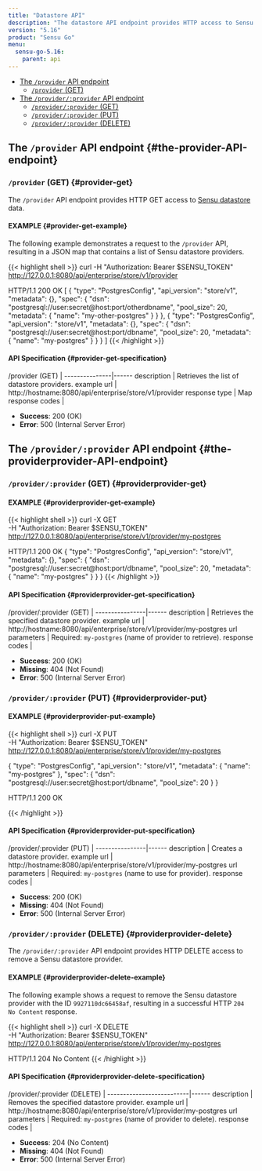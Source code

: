 ```yaml
---
title: "Datastore API"
description: "The datastore API endpoint provides HTTP access to Sensu datastore providers. This reference includes examples for returning the provider definitions, creating a provider, and more."
version: "5.16"
product: "Sensu Go"
menu:
  sensu-go-5.16:
    parent: api
---
```


- [The `/provider` API endpoint](#the-provider-API-endpoint)
  - [`/provider` (GET)](#provider-get)
- [The `/provider/:provider` API endpoint](#the-providerprovider-API-endpoint)
  - [`/provider/:provider` (GET)](#providerprovider-get)
  - [`/provider/:provider` (PUT)](#providerprovider-put)
  - [`/provider/:provider` (DELETE)](#providerprovider-delete)

## The `/provider` API endpoint {#the-provider-API-endpoint}

### `/provider` (GET) {#provider-get}

The `/provider` API endpoint provides HTTP GET access to [Sensu datastore][1] data.

#### EXAMPLE {#provider-get-example}

The following example demonstrates a request to the `/provider` API, resulting in a JSON map that contains a list of Sensu datastore providers.

{{< highlight shell >}}
curl -H "Authorization: Bearer $SENSU_TOKEN" \
http://127.0.0.1:8080/api/enterprise/store/v1/provider

HTTP/1.1 200 OK
[
    {
        "type": "PostgresConfig",
        "api_version": "store/v1",
        "metadata": {},
        "spec": {
            "dsn": "postgresql://user:secret@host:port/otherdbname",
            "pool_size": 20,
            "metadata": {
                "name": "my-other-postgres"
            }
        }
    },
    {
        "type": "PostgresConfig",
        "api_version": "store/v1",
        "metadata": {},
        "spec": {
            "dsn": "postgresql://user:secret@host:port/dbname",
            "pool_size": 20,
            "metadata": {
                "name": "my-postgres"
            }
        }
    }
]
{{< /highlight >}}

#### API Specification {#provider-get-specification}

/provider (GET)  | 
---------------|------
description    | Retrieves the list of datastore providers.
example url    | http://hostname:8080/api/enterprise/store/v1/provider
response type  | Map
response codes | <ul><li>**Success**: 200 (OK)</li><li>**Error**: 500 (Internal Server Error)</li></ul>

## The `/provider/:provider` API endpoint {#the-providerprovider-API-endpoint}

### `/provider/:provider` (GET) {#providerprovider-get}

#### EXAMPLE {#providerprovider-get-example}

{{< highlight shell >}}
curl -X GET \
-H "Authorization: Bearer $SENSU_TOKEN" \
http://127.0.0.1:8080/api/enterprise/store/v1/provider/my-postgres

HTTP/1.1 200 OK
{
    "type": "PostgresConfig",
    "api_version": "store/v1",
    "metadata": {},
    "spec": {
        "dsn": "postgresql://user:secret@host:port/dbname",
        "pool_size": 20,
        "metadata": {
            "name": "my-postgres"
        }
    }
}
{{< /highlight >}}

#### API Specification {#providerprovider-get-specification}

/provider/:provider (GET) | 
----------------|------
description     | Retrieves the specified datastore provider.
example url     | http://hostname:8080/api/enterprise/store/v1/provider/my-postgres
url parameters  | Required: `my-postgres` (name of provider to retrieve).
response codes   | <ul><li>**Success**: 200 (OK)</li><li> **Missing**: 404 (Not Found)</li><li>**Error**: 500 (Internal Server Error)</li></ul>

### `/provider/:provider` (PUT) {#providerprovider-put}

#### EXAMPLE {#providerprovider-put-example}

{{< highlight shell >}}
curl -X PUT \
-H "Authorization: Bearer $SENSU_TOKEN" \
http://127.0.0.1:8080/api/enterprise/store/v1/provider/my-postgres

{
  "type": "PostgresConfig",
  "api_version": "store/v1",
  "metadata": {
    "name": "my-postgres"
  },
  "spec": {
    "dsn": "postgresql://user:secret@host:port/dbname",
    "pool_size": 20
  }
}

HTTP/1.1 200 OK

{{< /highlight >}}

#### API Specification {#providerprovider-put-specification}

/provider/:provider (PUT) | 
----------------|------
description     | Creates a datastore provider.
example url     | http://hostname:8080/api/enterprise/store/v1/provider/my-postgres
url parameters  | Required: `my-postgres` (name to use for provider).
response codes   | <ul><li>**Success**: 200 (OK)</li><li> **Missing**: 404 (Not Found)</li><li>**Error**: 500 (Internal Server Error)</li></ul>

### `/provider/:provider` (DELETE) {#providerprovider-delete}

The `/provider/:provider` API endpoint provides HTTP DELETE access to remove a Sensu datastore provider.

#### EXAMPLE {#providerprovider-delete-example}

The following example shows a request to remove the Sensu datastore provider with the ID `9927110dc66458af`, resulting in a successful HTTP `204 No Content` response.

{{< highlight shell >}}
curl -X DELETE \
-H "Authorization: Bearer $SENSU_TOKEN" \
http://127.0.0.1:8080/api/enterprise/store/v1/provider/my-postgres

HTTP/1.1 204 No Content
{{< /highlight >}}

#### API Specification {#providerprovider-delete-specification}

/provider/:provider (DELETE) | 
--------------------------|------
description               | Removes the specified datastore provider.
example url               | http://hostname:8080/api/enterprise/store/v1/provider/my-postgres
url parameters            | Required: `my-postgres` (name of provider to delete).
response codes            | <ul><li>**Success**: 204 (No Content)</li><li>**Missing**: 404 (Not Found)</li><li>**Error**: 500 (Internal Server Error)</li></ul>

[1]: ../../reference/datastore/
